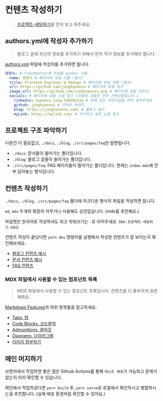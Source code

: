 # 컨텐츠 작성하기

> [프로젝트-세팅하기](./프로젝트-세팅하기.md)를 먼저 보고 와주세요.

## authors.yml에 작성자 추가하기

> 블로그 글에 자신의 정보를 추가하기 위해서 먼저 작가 정보를 추가해야 합니다.

[authors.yml](../blog/authors.yml) 파일에 작성자를 추가하면 됩니다.

```yml
정현수: # frontmatter에 작성될 author 이름
  name: 정현수 # 페이지에 보일 이름 (필수)
  title: Frontend Engineer @ Daangn # 페이지에 보일 직함 (필수)
  url: https://github.com/junghyeonsu # 페이지에 보일 링크
  image_url: https://github.com/junghyeonsu.png # 페이지에 보일 이미지
  socials: # 페이지에 보일 소셜 링크 (아래의 것들은 전부 선택사항입니다.)
    linkedin: hyeonsu-jung-5483911a5 # 뒤에 있는 아이디값을 전부 넣어주세요
    github: junghyeonsu # 깃허브 아이디
    blog: https://junghyeonsu.com/ # 블로그 링크
    myLink: https://mylink.com/ # 추가하고 싶은 소셜 링크
```

## 프로젝트 구조 파악하기

다른건 다 필요없고, `./docs`, `./blog`, `./src/pages/faq`만 알면됩니다.

- `./docs`: 문서들이 들어가는 폴더입니다.
- `./blog`: 블로그 글들이 들어가는 폴더입니다.
- `./src/pages/faq`: FAQ 페이지들이 들어가는 폴더입니다. 현재는 `index.mdx`에 전부 담아놓는 형식입니다.

## 컨텐츠 작성하기

`./docs`, `./blog`, `./src/pages/faq` 폴더에 마크다운 형식의 파일을 작성하면 됩니다.

`md`, `mdx` 두개의 확장자 아무거나 사용해도 상관없습니다. (mdx를 추천해요.)

파일명은 한국어로 작성하셔도 되고 띄워쓰기는 `-`로 이어주세요. (ex: `프로젝트-세팅하기.mdx`)

컨텐츠 작성이 끝났다면 `yarn dev` 명령어를 실행해서 작성한 컨텐츠가 잘 보이는지 확인해보세요.

- [블로그 컨텐츠 예시](../blog/2021-08-26-welcome/index.md)
- [문서 컨텐츠 예시](../docs/example.md)
- [FAQ 컨텐츠](../src/pages/faq/index.mdx)


### MDX 파일에서 사용할 수 있는 컴포넌트 목록

> MDX 파일에서 사용할 수 있는 컴포넌트 목록입니다. 컨텐츠를 더 풍부하게 표현해봐요.

[Markdown Features](https://docusaurus.io/docs/markdown-features)의 하위 항목들을 참고하세요.

- [Tabs, 탭](https://docusaurus.io/docs/markdown-features/tabs)
- [Code Blocks, 코드블럭](https://docusaurus.io/docs/markdown-features/code-blocks)
- [Admonitions, 콜아웃](https://docusaurus.io/docs/markdown-features/admonitions)
- [Diagrams, 다이어그램](https://docusaurus.io/docs/markdown-features/diagrams)
- [이미지 첨부하기](https://docusaurus.io/docs/markdown-features/assets)

## 메인 머지하기

브랜치에서 작업하면 좋은 점은 Github Actions를 통해 `테스트 배포`가 가능하고
문제가 없는지 미리 확인할 수 있습니다.

메인에서 작업하셨다면 `yarn build` 후, `yarn serve`로 로컬에서 확인하시고
병합하시는걸 추천합니다. (실제 배포 환경처럼 확인할 수 있어요.)
